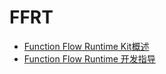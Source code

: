 # FFRT

- [Function Flow Runtime Kit概述](ffrt-overview.md)
- [Function Flow Runtime 开发指导](ffrt-development-guideline.md)